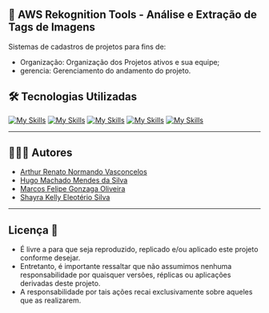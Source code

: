 ## 🚀 AWS Rekognition Tools - Análise e Extração de Tags de Imagens

Sistemas de cadastros de projetos para fins de:

  * Organização: Organização dos Projetos ativos e sua equipe;
  * gerencia: Gerenciamento do andamento do projeto.

## 🛠️ Tecnologias Utilizadas

[![My Skills](https://skillicons.dev/icons?i=vscode)](https://code.visualstudio.com) [![My Skills](https://skillicons.dev/icons?i=js)](https://www.postman.com) [![My Skills](https://skillicons.dev/icons?i=html)](https://www.w3.org/standards/webdesign/htmlcs) [![My Skills](https://skillicons.dev/icons?i=css)](https://www.w3.org/standards/webdesign/htmlcss) [![My Skills](https://skillicons.dev/icons?i=git)](https://git-scm.com) 

***

## 👨🏻‍💻 Autores

- [Arthur Renato Normando Vasconcelos](https://github.com/tuti70)
- [Hugo Machado Mendes da Silva](https://github.com/Hugo-Machado02)
- [Marcos Felipe Gonzaga Oliveira](https://github.com/marcosfelipe013)
- [Shayra Kelly Eleotério Silva](https://github.com/ShayraKelly)

***

## Licença 📜

- É livre a para que seja reproduzido, replicado e/ou aplicado este projeto conforme desejar.
- Entretanto, é importante ressaltar que não assumimos nenhuma responsabilidade por quaisquer versões, réplicas ou aplicações derivadas deste projeto. 
- A responsabilidade por tais ações recai exclusivamente sobre aqueles que as realizarem.
